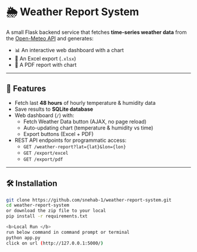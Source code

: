 # 🌦 Weather Report System

A small Flask backend service that fetches **time-series weather data** from the [Open-Meteo API](https://open-meteo.com/) and generates:

- 📊 An interactive web dashboard with a chart  
- 📑 An Excel export (`.xlsx`)  
- 📄 A PDF report with chart  

---

## 🚀 Features

- Fetch last **48 hours** of hourly temperature & humidity data  
- Save results to **SQLite database**  
- Web dashboard (`/`) with:
  - Fetch Weather Data button (AJAX, no page reload)  
  - Auto-updating chart (temperature & humidity vs time)  
  - Export buttons (Excel + PDF)  
- REST API endpoints for programmatic access:
  - `GET /weather-report?lat={lat}&lon={lon}`
  - `GET /export/excel`
  - `GET /export/pdf`

---

## 🛠 Installation

```bash
git clone https://github.com/snehab-1/weather-report-system.git
cd weather-report-system
or download the zip file to your local
pip install -r requirements.txt

<b>Local Run </b>
run below command in command prompt or terminal
python app.py
click on url (http://127.0.0.1:5000/)
